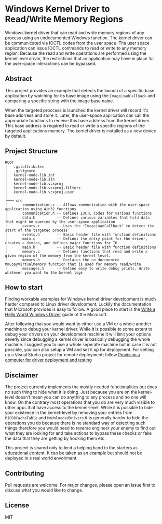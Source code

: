 # Windows Kernel Driver to Read/Write Memory Regions
Windows kernel driver that can read and write memory regions of any process using an undocumented Windows function. 
The kernel driver can be communicated via IOCTL codes from the user space. The user space application can issue 
IOCTL commands to read or write to any memory region. Because the read and write operations are performed 
using the kernel level driver, the restrictions that an application may have in place for the user-space interactions can be bypassed.

## Abstract
This project provides an example that detects the launch of a specific base application by watching for its base image using the 
`ImageLoadCallback` and comparing a specific string with the image base name.

When the targeted proccess is launched the kernel driver will record it's base addrress and store it. Later, the user-space application 
can call the appropriate functions to receive this base address from the kernel driver. This base address is required to read or write 
a specific regions of the targeted applications memory. The kernel driver is installed as a new device by default.

## Project Structure
```
ROOT
│   .gitattributes
│   .gitignore
│   kernel-mode-lib.inf
│   kernel-mode-lib.sln
│   kernel-mode-lib.vcxproj
│   kernel-mode-lib.vcxproj.filters
│   kernel-mode-lib.vcxproj.user
│
├─── src
│       communication.c -- Allows communication with the user-space application using Win32 functions
│       communication.h -- Defines IOCTL codes for various functions
│       data.h          -- Defines various variables that hold data that might be queried by the user-space application
│       events.c        -- Uses the "ImageLoadCallback" to detect the start of the targeted process
│       events.h        -- Basic header file with function definitions
│       main.c          -- Defines the entry point for the driver, creates a device, and defines major functions for IO
│       main.h          -- Basic header file with function definitions
│       memory.c        -- Defines functions that read and write a given region of the memory from the kernel level.
│       memory.h        -- Declares the un-documented MmCopyVirtualMemory function that is used for memory read/write
│       messages.h      -- Define easy to write debug prints. Write whatever you want to the kernel logs
```

## How to start
Finding workable examples for Windows kernel driver development is much harder compared to Linux driver development. Luckily the 
documentation that Microsoft provides is easy to follow. A good place to start is the 
[Write a Hello World Windows Driver](https://docs.microsoft.com/en-us/windows-hardware/drivers/gettingstarted/writing-a-very-small-kmdf--driver)
guide of the Microsoft. 

After following that you would want to either use a VM or a whole another machine to debug your kernel driver. While it is possible to some 
extent to debug your drivers on your development machine it will limit your options severly since debugging a kernel driver is basically 
debugging the whole machine. I suggest you to use a whole seperate machine but in case it is not possible, you can also setup a VM and set it 
up for deployment. For setting up a Visual Studio project for remote deployment; follow 
[Provision a computer for driver deployment and testing](https://docs.microsoft.com/en-us/windows-hardware/drivers/gettingstarted/provision-a-target-computer-wdk-8-1)

## Disclaimer

The projcet currently implements the mostly needed functionalities but does no such thing to hide what it is doing. Just because you are on the kernel-level 
doesn't mean you can do anything to any process and no one will know. On the contrary most operations that you do are very much visible to other apps that have 
access to the kernel-level. While it is possible to hide your existence in the kernel-level by removing your entries from `PiDDBCacheTable` and `MmUnloadedDrivers` 
it is generally harder to hide the operations you do because there is no standard way of detecting such things therefore you would need to reverse engineer 
your enemy to find out what they are looking for and take actions to bypass these checks or fake the data that they are getting by hooking them etc.

This project is shared only to lend a helping hand to the starters as educational content. It can be taken as an example but should not be deployed 
in a real world envoirment.

## Contributing

Pull requests are welcome. For major changes, please open an issue first to discuss what you would like to change. 


## License

MIT

